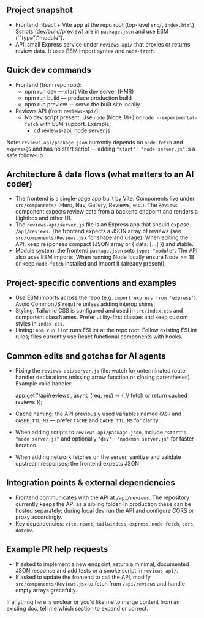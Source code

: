 ## Project snapshot

- Frontend: React + Vite app at the repo root (top-level `src/`, `index.html`). Scripts (dev/build/preview) are in `package.json` and use ESM (`"type":"module").
- API: small Express service under `reviews-api/` that proxies or returns review data. It uses ESM import syntax and `node-fetch`.

## Quick dev commands

- Frontend (from repo root):
  - npm run dev — start Vite dev server (HMR)
  - npm run build — produce production build
  - npm run preview — serve the built site locally
- Reviews API (from `reviews-api/`):
  - No dev script present. Use `node` (Node 18+) or `node --experimental-fetch` with ESM support. Example:
    - cd reviews-api; node server.js

Note: `reviews-api/package.json` currently depends on `node-fetch` and `express@5` and has no start script — adding `"start": "node server.js"` is a safe follow-up.

## Architecture & data flows (what matters to an AI coder)

- The frontend is a single-page app built by Vite. Components live under `src/components/` (Hero, Nav, Gallery, Reviews, etc.). The `Reviews` component expects review data from a backend endpoint and renders a Lightbox and other UI.
- The `reviews-api/server.js` file is an Express app that should expose `/api/reviews`. The frontend expects a JSON array of reviews (see `src/components/Reviews.jsx` for shape and usage). When editing the API, keep responses compact (JSON array or { data: [...] }) and stable.
- Module system: the frontend `package.json` sets `type: "module"`. The API also uses ESM imports. When running Node locally ensure Node >= 18 or keep `node-fetch` installed and import it (already present).

## Project-specific conventions and examples

- Use ESM imports across the repo (e.g. `import express from 'express'`). Avoid CommonJS `require` unless adding interop shims.
- Styling: Tailwind CSS is configured and used in `src/index.css` and component classNames. Prefer utility-first classes and keep custom styles in `index.css`.
- Linting: `npm run lint` runs ESLint at the repo root. Follow existing ESLint rules; files currently use React functional components with hooks.

## Common edits and gotchas for AI agents

- Fixing the `reviews-api/server.js` file: watch for unterminated route handler declarations (missing arrow function or closing parentheses). Example valid handler:

  app.get('/api/reviews', async (req, res) => {
    // fetch or return cached reviews
  });

- Cache naming: the API previously used variables named `CASH` and `CASHE_TTL_MS` — prefer `CACHE` and `CACHE_TTL_MS` for clarity.
- When adding scripts to `reviews-api/package.json`, include `"start": "node server.js"` and optionally `"dev": "nodemon server.js"` for faster iteration.
- When adding network fetches on the server, sanitize and validate upstream responses; the frontend expects JSON.

## Integration points & external dependencies

- Frontend communicates with the API at `/api/reviews`. The repository currently keeps the API as a sibling folder. In production these can be hosted separately; during local dev run the API and configure CORS or proxy accordingly.
- Key dependencies: `vite`, `react`, `tailwindcss`, `express`, `node-fetch`, `cors`, `dotenv`.

## Example PR help requests

- If asked to implement a new endpoint, return a minimal, documented JSON response and add tests or a smoke script in `reviews-api/`.
- If asked to update the frontend to call the API, modify `src/components/Reviews.jsx` to fetch from `/api/reviews` and handle empty arrays gracefully.

If anything here is unclear or you'd like me to merge content from an existing doc, tell me which section to expand or correct.
